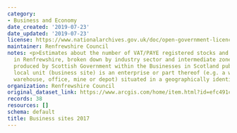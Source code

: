 ```yaml
---
category:
- Business and Economy
date_created: '2019-07-23'
date_updated: '2019-07-23'
license: https://www.nationalarchives.gov.uk/doc/open-government-licence/version/3/
maintainer: Renfrewshire Council
notes: <p>Estimates about the number of VAT/PAYE registered stocks and sites operating
  in Renfrewshire, broken down by industry sector and intermediate zone areas, and
  produced by Scottish Government within the Businesses in Scotland publication.A
  local unit (business site) is an enterprise or part thereof (e.g. a workshop, factory,
  warehouse, office, mine or depot) situated in a geographically identified place.</p>
organization: Renfrewshire Council
original_dataset_link: https://www.arcgis.com/home/item.html?id=efc491c10f6e42c9a22fb4177b30582e
records: 38
resources: []
schema: default
title: Business sites 2017
---
```

